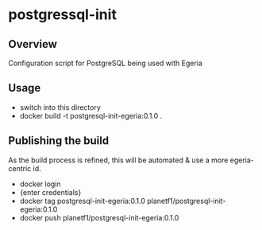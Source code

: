 <!-- SPDX-License-Identifier: CC-BY-4.0 -->
<!-- Copyright Contributors to the Egeria project. -->

# postgressql-init

## Overview

Configuration script for PostgreSQL being used with Egeria

## Usage

 - switch into this directory
 - docker build -t postgresql-init-egeria:0.1.0 .

## Publishing the build

As the build process is refined, this will be automated & use a more
egeria-centric id.

 - docker login
 - {enter credentials}
 - docker tag postgresql-init-egeria:0.1.0 planetf1/postgresql-init-egeria:0.1.0
 - docker push planetf1/postgresql-init-egeria:0.1.0

